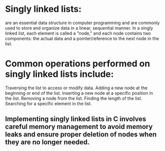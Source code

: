 # Singly linked lists:
are an essential data structure in computer programming and are commonly used to store and organize data in a linear, sequential manner. In a singly linked list, each element is called a "node," and each node contains two components: the actual data and a pointer/reference to the next node in the list.

# Common operations performed on singly linked lists include:
Traversing the list to access or modify data.
Adding a new node at the beginning or end of the list.
Inserting a new node at a specific position in the list.
Removing a node from the list.
Finding the length of the list.
Searching for a specific element in the list.

## Implementing singly linked lists in C involves careful memory management to avoid memory leaks and ensure proper deletion of nodes when they are no longer needed.
